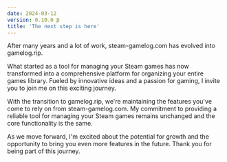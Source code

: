 ```yaml
---
date: 2024-03-12
version: 0.10.0 β
title: 'The next step is here'
---
```


After many years and a lot of work, steam-gamelog.com has evolved into gamelog.rip.

What started as a tool for managing your Steam games has now transformed into a comprehensive platform for organizing your entire games library. Fueled by innovative ideas and a passion for gaming, I invite you to join me on this exciting journey.

With the transition to gamelog.rip, we're maintaining the features you've come to rely on from steam-gamelog.com. My commitment to providing a reliable tool for managing your Steam games remains unchanged and the core functionality is the same.

As we move forward, I'm excited about the potential for growth and the opportunity to bring you even more features in the future. Thank you for being part of this journey.
